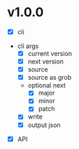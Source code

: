 # v1.0.0

- [x] cli
- cli args
  - [x] current version
  - [x] next version
  - [x] source
  - [x] source as grob
  - optional next 
    - [x] major
    - [x] minor
    - [x] patch
  - [x] write
  - [x] output json
- [x] API